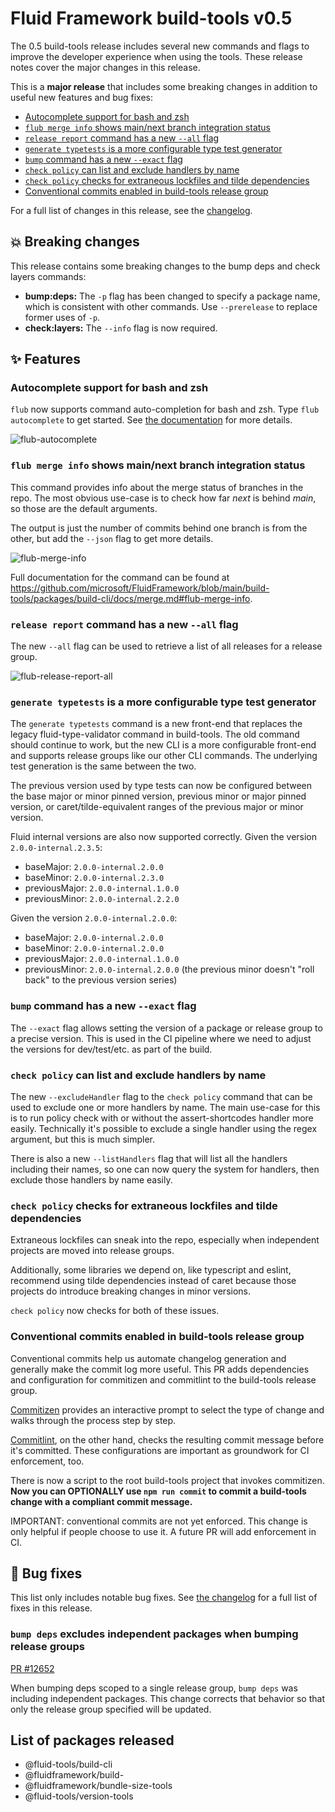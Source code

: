# Fluid Framework build-tools v0.5

The 0.5 build-tools release includes several new commands and flags to improve the developer experience when using the
tools. These release notes cover the major changes in this release.

This is a **major release** that includes some breaking changes in addition to useful new features and bug fixes:

- [Autocomplete support for bash and zsh](#autocomplete-support-for-bash-and-zsh)
- [`flub merge info` shows main/next branch integration status](#flub-merge-info-shows-mainnext-branch-integration-status)
- [`release report` command has a new `--all` flag](#release-report-command-has-a-new---all-flag)
- [`generate typetests` is a more configurable type test generator](#generate-typetests-is-a-more-configurable-type-test-generator)
- [`bump` command has a new `--exact` flag](#bump-command-has-a-new---exact-flag)
- [`check policy` can list and exclude handlers by name](#check-policy-can-list-and-exclude-handlers-by-name)
- [`check policy` checks for extraneous lockfiles and tilde dependencies](#check-policy-checks-for-extraneous-lockfiles-and-tilde-dependencies)
- [Conventional commits enabled in build-tools release group](#conventional-commits-enabled-in-build-tools-release-group)

For a full list of changes in this release, see the [changelog](./CHANGELOG.md#050-2022-11-04).

## 💥 Breaking changes

This release contains some breaking changes to the bump deps and check layers commands:

* **bump:deps:** The `-p` flag has been changed to specify a package
name, which is consistent with
other commands. Use `--prerelease` to replace former uses of `-p`.
* **check:layers:** The `--info` flag is now required.

## ✨ Features

### Autocomplete support for bash and zsh

`flub` now supports command auto-completion for bash and zsh. Type `flub autocomplete` to get started. See [the
documentation](https://github.com/microsoft/FluidFramework/blob/main/build-tools/packages/build-cli/docs/autocomplete.md)
for more details.

![flub-autocomplete](https://user-images.githubusercontent.com/19589/199857774-57e4f31b-b8f1-498e-a66b-9d4450b9a980.gif)

### `flub merge info` shows main/next branch integration status

This command provides info about the merge status of branches in the repo. The most obvious use-case is to check how far
_next_ is behind _main_, so those are the default arguments.

The output is just the number of commits behind one branch is from the other, but add the `--json` flag to get more
details.

![flub-merge-info](https://user-images.githubusercontent.com/19589/199857775-fc579952-8249-4cd5-b4b1-59762cc55b37.gif)

Full documentation for the command can be found at
<https://github.com/microsoft/FluidFramework/blob/main/build-tools/packages/build-cli/docs/merge.md#flub-merge-info>.

### `release report` command has a new `--all` flag

The new `--all` flag can be used to retrieve a list of all releases for a release group.

![flub-release-report-all](https://user-images.githubusercontent.com/19589/199858774-ff8055d7-0ae9-4dfa-aa84-05a37bb76d8b.gif)

### `generate typetests` is a more configurable type test generator

The `generate typetests` command is a new front-end that replaces the legacy fluid-type-validator command in
build-tools. The old command should continue to work, but the new CLI is a more configurable front-end and supports
release groups like our other CLI commands. The underlying test generation is the same between the two.

The previous version used by type tests can now be configured between the base major or minor pinned version, previous
minor or major pinned version, or caret/tilde-equivalent ranges of the previous major or minor version.

Fluid internal versions are also now supported correctly. Given the version `2.0.0-internal.2.3.5`:

- baseMajor: `2.0.0-internal.2.0.0`
- baseMinor: `2.0.0-internal.2.3.0`
- previousMajor: `2.0.0-internal.1.0.0`
- previousMinor: `2.0.0-internal.2.2.0`

Given the version `2.0.0-internal.2.0.0`:

- baseMajor: `2.0.0-internal.2.0.0`
- baseMinor: `2.0.0-internal.2.0.0`
- previousMajor: `2.0.0-internal.1.0.0`
- previousMinor: `2.0.0-internal.2.0.0` (the previous minor doesn't "roll back" to the previous version series)

### `bump` command has a new `--exact` flag

The `--exact` flag allows setting the version of a package or release group to a precise version. This is used in the CI
pipeline where we need to adjust the versions for dev/test/etc. as part of the build.

### `check policy` can list and exclude handlers by name

The new `--excludeHandler` flag to the `check policy` command that can be used to exclude one or more handlers by name.
The main use-case for this is to run policy check with or without the assert-shortcodes handler more easily. Technically
it's possible to exclude a single handler using the regex argument, but this is much simpler.

There is also a new `--listHandlers` flag that will list all the handlers including their names, so one can now query
the system for handlers, then exclude those handlers by name easily.

### `check policy` checks for extraneous lockfiles and tilde dependencies

Extraneous lockfiles can sneak into the repo, especially when independent projects are moved into release groups.

Additionally, some libraries we depend on, like typescript and eslint, recommend using tilde dependencies instead of
caret because those projects do introduce breaking changes in minor versions.

`check policy` now checks for both of these issues.

### Conventional commits enabled in build-tools release group

Conventional commits help us automate changelog generation and generally make the commit log more useful. This PR adds
dependencies and configuration for commitizen and commitlint to the build-tools release group.

[Commitizen](https://commitizen-tools.github.io/commitizen/) provides an interactive prompt to select the type of change
and walks through the process step by step.

[Commitlint](https://commitlint.js.org/), on the other hand, checks the resulting commit message before it's committed.
These configurations are important as groundwork for CI enforcement, too.

There is now a script to the root build-tools project that invokes commitizen. **Now you can OPTIONALLY use `npm run
commit` to commit a build-tools change with a compliant commit message.**

IMPORTANT: conventional commits are not yet enforced. This change is only helpful if people choose to use it. A future
PR will add enforcement in CI.

## 🐛 Bug fixes

This list only includes notable bug fixes. See [the changelog]() for a full list of fixes in this release.

### `bump deps` excludes independent packages when bumping release groups

[PR #12652](https://github.com/microsoft/FluidFramework/issues/12652)

When bumping deps scoped to a single release group, `bump deps` was including independent packages. This change corrects
that behavior so that only the release group specified will be updated.

## List of packages released

- @fluid-tools/build-cli
- @fluidframework/build-
- @fluidframework/bundle-size-tools
- @fluid-tools/version-tools
